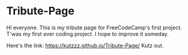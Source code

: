 # Tribute-Page
Hi everyone.
This is my tribute page for FreeCodeCamp's first project.
T'was my first ever coding project. I hope to improve it someday.

Here's the link: https://kutzzz.github.io/Tribute-Page/
Kutz out.
